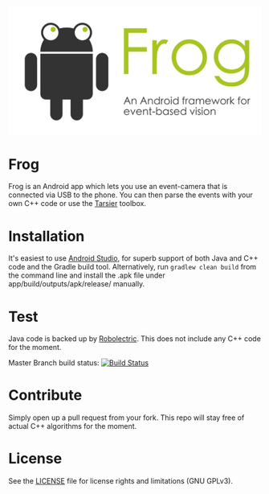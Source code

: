 ![frog](frogBanner.png "The Frog banner")

# Frog
Frog is an Android app which lets you use an event-camera that is connected via USB to the phone. You can then parse the events with your own C++ code or use the [Tarsier](https://github.com/neuromorphic-paris/tarsier) toolbox. 

# Installation
It's easiest to use [Android Studio](https://developer.android.com/studio/index.html), for superb support of both Java and C++ code and the Gradle build tool. Alternatively, run `gradlew clean build` from the command line and install the .apk file under app/build/outputs/apk/release/ manually.

# Test
Java code is backed up by [Robolectric](http://robolectric.org/). This does not include any C++ code for the moment. 

Master Branch build status: [![Build Status](https://www.travis-ci.org/neuromorphic-paris/frog.svg?branch=master)](https://www.travis-ci.org/neuromorphic-paris/frog)

# Contribute
Simply open up a pull request from your fork. This repo will stay free of actual C++ algorithms for the moment. 

# License
See the [LICENSE](LICENSE.txt) file for license rights and limitations (GNU GPLv3).
